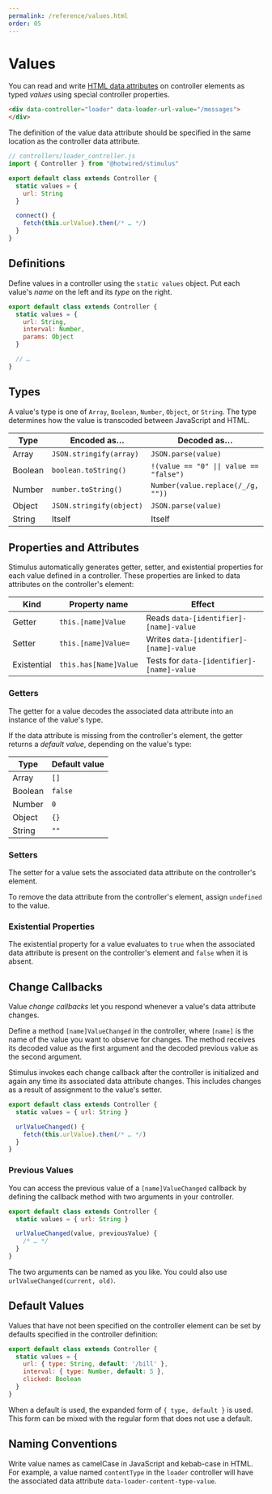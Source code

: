 ```yaml
---
permalink: /reference/values.html
order: 05
---
```


# Values

You can read and write [HTML data attributes](https://developer.mozilla.org/en-US/docs/Web/HTML/Global_attributes/data-*) on controller elements as typed _values_ using special controller properties.

<meta data-controller="callout" data-callout-text-value="data-loader-url-value=&quot;/messages&quot;">

```html
<div data-controller="loader" data-loader-url-value="/messages">
</div>
```

The definition of the value data attribute should be specified in the same location as the controller data attribute.

<meta data-controller="callout" data-callout-text-value="static values = { url: String }">
<meta data-controller="callout" data-callout-text-value="this.urlValue">

```js
// controllers/loader_controller.js
import { Controller } from "@hotwired/stimulus"

export default class extends Controller {
  static values = {
    url: String
  }

  connect() {
    fetch(this.urlValue).then(/* … */)
  }
}
```

## Definitions

Define values in a controller using the `static values` object. Put each value's _name_ on the left and its _type_ on the right.

```js
export default class extends Controller {
  static values = {
    url: String,
    interval: Number,
    params: Object
  }

  // …
}
```

## Types

A value's type is one of `Array`, `Boolean`, `Number`, `Object`, or `String`. The type determines how the value is transcoded between JavaScript and HTML.

| Type    | Encoded as…              | Decoded as…                             |
| ------- | ------------------------ | --------------------------------------- |
| Array   | `JSON.stringify(array)`  | `JSON.parse(value)`                     |
| Boolean | `boolean.toString()`     | `!(value == "0" \|\| value == "false")` |
| Number  | `number.toString()`      | `Number(value.replace(/_/g, ""))`       |
| Object  | `JSON.stringify(object)` | `JSON.parse(value)`                     |
| String  | Itself                   | Itself                                  |

## Properties and Attributes

Stimulus automatically generates getter, setter, and existential properties for each value defined in a controller. These properties are linked to data attributes on the controller's element:

Kind | Property name | Effect
---- | ------------- | ------
Getter | `this.[name]Value` | Reads `data-[identifier]-[name]-value`
Setter | `this.[name]Value=` | Writes `data-[identifier]-[name]-value`
Existential | `this.has[Name]Value` | Tests for `data-[identifier]-[name]-value`

### Getters

The getter for a value decodes the associated data attribute into an instance of the value's type.

If the data attribute is missing from the controller's element, the getter returns a _default value_, depending on the value's type:

Type | Default value
---- | -------------
Array | `[]`
Boolean | `false`
Number | `0`
Object | `{}`
String | `""`

### Setters

The setter for a value sets the associated data attribute on the controller's element.

To remove the data attribute from the controller's element, assign `undefined` to the value.

### Existential Properties

The existential property for a value evaluates to `true` when the associated data attribute is present on the controller's element and `false` when it is absent.

## Change Callbacks

Value _change callbacks_ let you respond whenever a value's data attribute changes.

Define a method `[name]ValueChanged` in the controller, where `[name]` is the name of the value you want to observe for changes. The method receives its decoded value as the first argument and the decoded previous value as the second argument.

Stimulus invokes each change callback after the controller is initialized and again any time its associated data attribute changes. This includes changes as a result of assignment to the value's setter.

```js
export default class extends Controller {
  static values = { url: String }

  urlValueChanged() {
    fetch(this.urlValue).then(/* … */)
  }
}
```

### Previous Values

You can access the previous value of a `[name]ValueChanged` callback by defining the callback method with two arguments in your controller.

```js
export default class extends Controller {
  static values = { url: String }

  urlValueChanged(value, previousValue) {
    /* … */
  }
}
```

The two arguments can be named as you like. You could also use `urlValueChanged(current, old)`.

## Default Values

Values that have not been specified on the controller element can be set by defaults specified in the controller definition:

```js
export default class extends Controller {
  static values = {
    url: { type: String, default: '/bill' },
    interval: { type: Number, default: 5 },
    clicked: Boolean
  }
}
```

When a default is used, the expanded form of `{ type, default }` is used. This form can be mixed with the regular form that does not use a default.

## Naming Conventions

Write value names as camelCase in JavaScript and kebab-case in HTML. For example, a value named `contentType` in the `loader` controller will have the associated data attribute `data-loader-content-type-value`.
